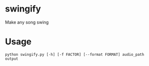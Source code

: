 # swingify
Make any song swing

# Usage
```
python swingify.py [-h] [-f FACTOR] [--format FORMAT] audio_path output
```
